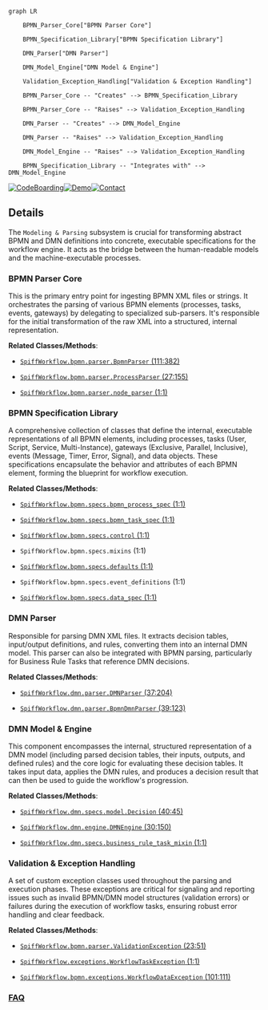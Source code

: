 ```mermaid

graph LR

    BPMN_Parser_Core["BPMN Parser Core"]

    BPMN_Specification_Library["BPMN Specification Library"]

    DMN_Parser["DMN Parser"]

    DMN_Model_Engine["DMN Model & Engine"]

    Validation_Exception_Handling["Validation & Exception Handling"]

    BPMN_Parser_Core -- "Creates" --> BPMN_Specification_Library

    BPMN_Parser_Core -- "Raises" --> Validation_Exception_Handling

    DMN_Parser -- "Creates" --> DMN_Model_Engine

    DMN_Parser -- "Raises" --> Validation_Exception_Handling

    DMN_Model_Engine -- "Raises" --> Validation_Exception_Handling

    BPMN_Specification_Library -- "Integrates with" --> DMN_Model_Engine

```



[![CodeBoarding](https://img.shields.io/badge/Generated%20by-CodeBoarding-9cf?style=flat-square)](https://github.com/CodeBoarding/GeneratedOnBoardings)[![Demo](https://img.shields.io/badge/Try%20our-Demo-blue?style=flat-square)](https://www.codeboarding.org/demo)[![Contact](https://img.shields.io/badge/Contact%20us%20-%20contact@codeboarding.org-lightgrey?style=flat-square)](mailto:contact@codeboarding.org)



## Details



The `Modeling & Parsing` subsystem is crucial for transforming abstract BPMN and DMN definitions into concrete, executable specifications for the workflow engine. It acts as the bridge between the human-readable models and the machine-executable processes.



### BPMN Parser Core

This is the primary entry point for ingesting BPMN XML files or strings. It orchestrates the parsing of various BPMN elements (processes, tasks, events, gateways) by delegating to specialized sub-parsers. It's responsible for the initial transformation of the raw XML into a structured, internal representation.





**Related Classes/Methods**:



- <a href="https://github.com/recursionpharma/SpiffWorkflow/blob/main/SpiffWorkflow/bpmn/parser/BpmnParser.py#L111-L382" target="_blank" rel="noopener noreferrer">`SpiffWorkflow.bpmn.parser.BpmnParser` (111:382)</a>

- <a href="https://github.com/recursionpharma/SpiffWorkflow/blob/main/SpiffWorkflow/bpmn/parser/ProcessParser.py#L27-L155" target="_blank" rel="noopener noreferrer">`SpiffWorkflow.bpmn.parser.ProcessParser` (27:155)</a>

- <a href="https://github.com/recursionpharma/SpiffWorkflow/blob/main/SpiffWorkflow/bpmn/parser/node_parser.py#L1-L1" target="_blank" rel="noopener noreferrer">`SpiffWorkflow.bpmn.parser.node_parser` (1:1)</a>





### BPMN Specification Library

A comprehensive collection of classes that define the internal, executable representations of all BPMN elements, including processes, tasks (User, Script, Service, Multi-Instance), gateways (Exclusive, Parallel, Inclusive), events (Message, Timer, Error, Signal), and data objects. These specifications encapsulate the behavior and attributes of each BPMN element, forming the blueprint for workflow execution.





**Related Classes/Methods**:



- <a href="https://github.com/recursionpharma/SpiffWorkflow/blob/main/SpiffWorkflow/bpmn/specs/bpmn_process_spec.py#L1-L1" target="_blank" rel="noopener noreferrer">`SpiffWorkflow.bpmn.specs.bpmn_process_spec` (1:1)</a>

- <a href="https://github.com/recursionpharma/SpiffWorkflow/blob/main/SpiffWorkflow/bpmn/specs/bpmn_task_spec.py#L1-L1" target="_blank" rel="noopener noreferrer">`SpiffWorkflow.bpmn.specs.bpmn_task_spec` (1:1)</a>

- <a href="https://github.com/recursionpharma/SpiffWorkflow/blob/main/SpiffWorkflow/bpmn/specs/control.py#L1-L1" target="_blank" rel="noopener noreferrer">`SpiffWorkflow.bpmn.specs.control` (1:1)</a>

- `SpiffWorkflow.bpmn.specs.mixins` (1:1)

- <a href="https://github.com/recursionpharma/SpiffWorkflow/blob/main/SpiffWorkflow/bpmn/specs/defaults.py#L1-L1" target="_blank" rel="noopener noreferrer">`SpiffWorkflow.bpmn.specs.defaults` (1:1)</a>

- `SpiffWorkflow.bpmn.specs.event_definitions` (1:1)

- <a href="https://github.com/recursionpharma/SpiffWorkflow/blob/main/SpiffWorkflow/bpmn/specs/data_spec.py#L1-L1" target="_blank" rel="noopener noreferrer">`SpiffWorkflow.bpmn.specs.data_spec` (1:1)</a>





### DMN Parser

Responsible for parsing DMN XML files. It extracts decision tables, input/output definitions, and rules, converting them into an internal DMN model. This parser can also be integrated with BPMN parsing, particularly for Business Rule Tasks that reference DMN decisions.





**Related Classes/Methods**:



- <a href="https://github.com/recursionpharma/SpiffWorkflow/blob/main/SpiffWorkflow/dmn/parser/DMNParser.py#L37-L204" target="_blank" rel="noopener noreferrer">`SpiffWorkflow.dmn.parser.DMNParser` (37:204)</a>

- <a href="https://github.com/recursionpharma/SpiffWorkflow/blob/main/SpiffWorkflow/dmn/parser/BpmnDmnParser.py#L39-L123" target="_blank" rel="noopener noreferrer">`SpiffWorkflow.dmn.parser.BpmnDmnParser` (39:123)</a>





### DMN Model & Engine

This component encompasses the internal, structured representation of a DMN model (including parsed decision tables, their inputs, outputs, and defined rules) and the core logic for evaluating these decision tables. It takes input data, applies the DMN rules, and produces a decision result that can then be used to guide the workflow's progression.





**Related Classes/Methods**:



- <a href="https://github.com/recursionpharma/SpiffWorkflow/blob/main/SpiffWorkflow/dmn/specs/model.py#L40-L45" target="_blank" rel="noopener noreferrer">`SpiffWorkflow.dmn.specs.model.Decision` (40:45)</a>

- <a href="https://github.com/recursionpharma/SpiffWorkflow/blob/main/SpiffWorkflow/dmn/engine/DMNEngine.py#L30-L150" target="_blank" rel="noopener noreferrer">`SpiffWorkflow.dmn.engine.DMNEngine` (30:150)</a>

- <a href="https://github.com/recursionpharma/SpiffWorkflow/blob/main/SpiffWorkflow/dmn/specs/business_rule_task_mixin.py#L1-L1" target="_blank" rel="noopener noreferrer">`SpiffWorkflow.dmn.specs.business_rule_task_mixin` (1:1)</a>





### Validation & Exception Handling

A set of custom exception classes used throughout the parsing and execution phases. These exceptions are critical for signaling and reporting issues such as invalid BPMN/DMN model structures (validation errors) or failures during the execution of workflow tasks, ensuring robust error handling and clear feedback.





**Related Classes/Methods**:



- <a href="https://github.com/recursionpharma/SpiffWorkflow/blob/main/SpiffWorkflow/bpmn/parser/ValidationException.py#L23-L51" target="_blank" rel="noopener noreferrer">`SpiffWorkflow.bpmn.parser.ValidationException` (23:51)</a>

- <a href="https://github.com/recursionpharma/SpiffWorkflow/blob/main/SpiffWorkflow/exceptions.py#L1-L1" target="_blank" rel="noopener noreferrer">`SpiffWorkflow.exceptions.WorkflowTaskException` (1:1)</a>

- <a href="https://github.com/recursionpharma/SpiffWorkflow/blob/main/SpiffWorkflow/bpmn/exceptions.py#L101-L111" target="_blank" rel="noopener noreferrer">`SpiffWorkflow.bpmn.exceptions.WorkflowDataException` (101:111)</a>









### [FAQ](https://github.com/CodeBoarding/GeneratedOnBoardings/tree/main?tab=readme-ov-file#faq)